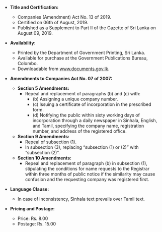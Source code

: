 - **Title and Certification:**
  - Companies (Amendment) Act No. 13 of 2019.
  - Certified on 06th of August, 2019.
  - Published as a Supplement to Part II of the Gazette of Sri Lanka on August 09, 2019.

- **Availability:**
  - Printed by the Department of Government Printing, Sri Lanka.
  - Available for purchase at the Government Publications Bureau, Colombo.
  - Downloadable from www.documents.gov.lk.

- **Amendments to Companies Act No. 07 of 2007:**
  - **Section 5 Amendments:**
    - Repeal and replacement of paragraphs (b) and (c) with:
      - (b) Assigning a unique company number.
      - (c) Issuing a certificate of incorporation in the prescribed form.
      - (d) Notifying the public within sixty working days of incorporation through a daily newspaper in Sinhala, English, and Tamil, specifying the company name, registration number, and address of the registered office.
  - **Section 9 Amendments:**
    - Repeal of subsection (1).
    - In subsection (3), replacing “subsection (1) or (2)” with “subsection (2)”.
  - **Section 10 Amendments:**
    - Repeal and replacement of paragraph (b) in subsection (1), stipulating the conditions for name requests to the Registrar within three months of public notice if the similarity may cause confusion and the requesting company was registered first.

- **Language Clause:**
  - In case of inconsistency, Sinhala text prevails over Tamil text.

- **Pricing and Postage:**
  - Price: Rs. 8.00
  - Postage: Rs. 15.00
